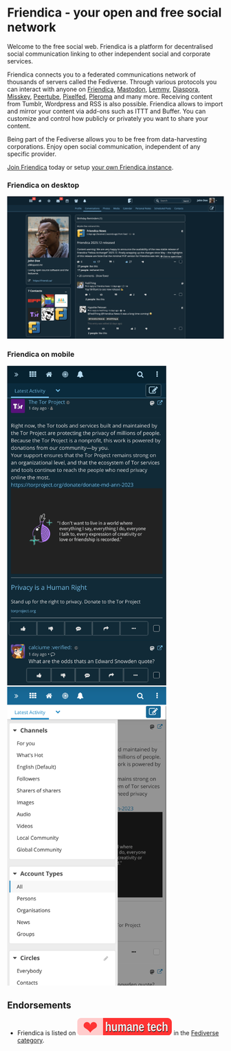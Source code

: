 Friendica - your open and free social network
=============================================

Welcome to the free social web. Friendica is a platform for decentralised social communication linking to other independent social and corporate services.

Friendica connects you to a federated communications network of thousands of servers called the Fediverse. Through various protocols you can interact with anyone on [Friendica]( https://friendi.ca), [Mastodon](https://joinmastodon.org), [Lemmy](https://join-lemmy.org/), [Diaspora](https://diasporafoundation.org), [Misskey](https://join.misskey.page), [Peertube](https://joinpeertube.org/), [Pixelfed](https://pixelfed.org/), [Pleroma](https://pleroma.social) and many more. Receiving content from Tumblr, Wordpress and RSS is also possible. Friendica allows to import and mirror your content via add-ons such as ITTT and Buffer. You can customize and control how publicly or privately you want to share your content.

Being part of the Fediverse allows you to be free from data-harvesting corporations. Enjoy open social communication, independent of any specific provider.

[Join Friendica](https://dir.friendica.social/servers) today or setup [your own Friendica instance](doc/Install.md).

### Friendica on desktop

![Frio theme in desktop browser](images/screenshots/friendica-2023-12-frio-desktop.png?raw=true "Frio theme in desktop browser")

### Friendica on mobile

<p float="left">
<img src ="/images/screenshots/friendica-2023-10-frio-mobile-timeline-dark-blue.png" width="370" alt="frio on mobile, dark color scheme">
<img src="/images/screenshots/friendica-2023-10-frio-mobile-options-light-blue.png" width="370" alt="frio on mobile, light color scheme">
</p>

## Endorsements

- Friendica is listed on [![Awesome Humane Tech](images/humane-tech-badge.svg)](https://codeberg.org/teaserbot-labs/delightful-humane-design) in the [Fediverse category](https://codeberg.org/teaserbot-labs/delightful-humane-design#fediverse).
